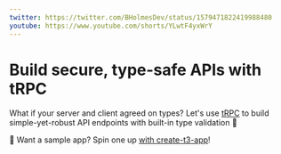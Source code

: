 ```yaml
---
twitter: https://twitter.com/BHolmesDev/status/1579471822419988480
youtube: https://www.youtube.com/shorts/YLwtF4yxWrY
---
```


# Build secure, type-safe APIs with tRPC

What if your server and client agreed on types? Let's use [tRPC](https://trpc.io/) to build simple-yet-robust API endpoints with built-in type validation 💪

👀 Want a sample app? Spin one up [with create-t3-app](https://github.com/t3-oss/create-t3-app)!
